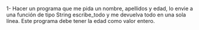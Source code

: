 1-	Hacer un programa que me pida un nombre, apellidos y edad, lo envie a una función de tipo String  escribe_todo y me devuelva todo en una sola línea. Este programa debe tener la edad como valor entero. 
